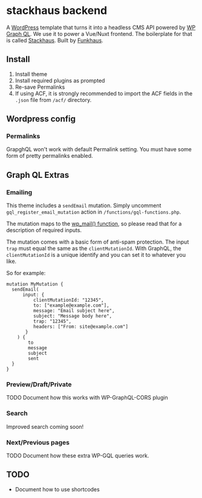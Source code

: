 # stackhaus backend

A [WordPress](https://wordpress.org/) template that turns it into a headless CMS API powered by [WP Graph QL](https://www.wpgraphql.com/). We use it to power a Vue/Nuxt frontend. The boilerplate for that is called [Stackhaus](https://github.com/funkhaus/stackhaus). Built by [Funkhaus](http://funkhaus.us/).

## Install

1.  Install theme
1.  Install required plugins as prompted
1.  Re-save Permalinks
1.  If using ACF, it is strongly recommended to import the ACF fields in the `.json` file from `/acf/` directory.

## Wordpress config

### Permalinks

GrapghQL won't work with default Permalink setting. You must have some form of pretty permalinks enabled.

## Graph QL Extras

### Emailing

This theme includes a `sendEmail` mutation. Simply uncomment `gql_register_email_mutation` action in `/functions/gql-functions.php`.

The mutation maps to the [wp_mail() function](https://developer.wordpress.org/reference/functions/wp_mail/), so please read that for a description of required inputs.

The mutation comes with a basic form of anti-spam protection. The input `trap` must equal the same as the `clientMutationId`. With GraphQL, the `clientMutationId` is a unique identify and you can set it to whatever you like.

So for example:

```
mutation MyMutation {
  sendEmail(
      input: {
          clientMutationId: "12345",
          to: ["example@example.com"],
          message: "Email subject here",
          subject: "Message body here",
          trap: "12345",
          headers: ["From: site@example.com"]
       }
    ) {
        to
        message
        subject
        sent
  }
}
```

### Preview/Draft/Private

TODO Document how this works with WP-GraphQL-CORS plugin

### Search

Improved search coming soon!

### Next/Previous pages

TODO Document how these extra WP-GQL queries work.

## TODO

-   Document how to use shortcodes

